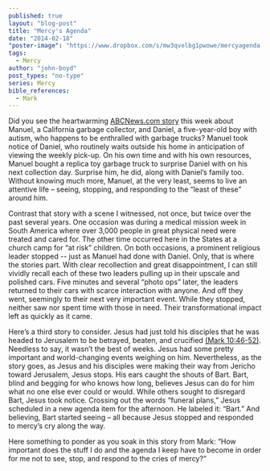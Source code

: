 ```yaml
---
published: true
layout: "blog-post"
title: "Mercy's Agenda"
date: "2014-02-18"
"poster-image": "https://www.dropbox.com/s/mw3qvelbg1pwowe/mercyagenda.jpg"
tags: 
  - Mercy
author: "john-boyd"
post_types: "no-type"
series: Mercy
bible_references: 
  - Mark
---
```


Did you see the heartwarming <a href="http://gma.yahoo.com/blogs/abc-blogs/heartwarming-exchange-between-trash-collector-autistic-boy-goes-192909594--abc-news-parenting.html?vp=1" target="_blank">ABCNews.com story</a> this week about Manuel, a California garbage collector, and Daniel, a five-year-old boy with autism, who happens to be enthralled with garbage trucks?  Manuel took notice of Daniel, who routinely waits outside his home in anticipation of viewing the weekly pick-up.  On his own time and with his own resources, Manuel bought a replica toy garbage truck to surprise Daniel with on his next collection day.  Surprise him, he did, along with Daniel’s family too.  Without knowing much more, Manuel, at the very least, seems to live an attentive life – seeing, stopping, and responding to the “least of these” around him.

Contrast that story with a scene I witnessed, not once, but twice over the past several years.  One occasion was during a medical mission week in South America where over 3,000 people in great physical need were treated and cared for.  The other time occurred here in the States at a church camp for “at risk” children.  On both occasions, a prominent religious leader stopped -- just as Manuel had done with Daniel.  Only, that is where the stories part.  With clear recollection and great disappointment, I can still vividly recall each of these two leaders pulling up in their upscale and polished cars.  Five minutes and several “photo ops” later, the leaders returned to their cars with scarce interaction with anyone.  And off they went, seemingly to their next very important event.  While they stopped, neither saw nor spent time with those in need.  Their transformational impact left as quickly as it came.

Here’s a third story to consider.  Jesus had just told his disciples that he was headed to Jerusalem to be betrayed, beaten, and crucified <a href="http://www.biblegateway.com/passage/?search=mark%2010:46-52&version=NIV" target="_blank">(Mark 10:46-52)</a>.  Needless to say, it wasn’t the best of weeks.  Jesus had some pretty important and world-changing events weighing on him.  Nevertheless, as the story goes, as Jesus and his disciples were making their way from Jericho toward Jerusalem, Jesus stops.  His ears caught the shouts of Bart.  Bart, blind and begging for who knows how long, believes Jesus can do for him what no one else ever could or would.   While others sought to disregard Bart, Jesus took notice.  Crossing out the words “funeral plans,” Jesus scheduled in a new agenda item for the afternoon.  He labeled it: “Bart.”  And believing, Bart started seeing – all because Jesus stopped and responded to mercy’s cry along the way.

Here something to ponder as you soak in this story from Mark: “How important does the stuff I do and the agenda I keep have to become in order for me not to see, stop, and respond to the cries of mercy?”